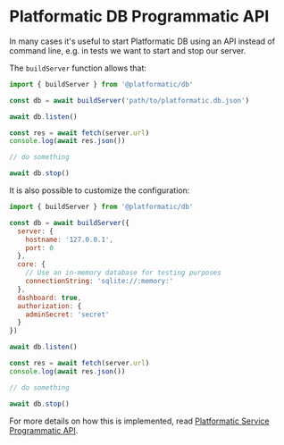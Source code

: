 # Platformatic DB Programmatic API

In many cases it's useful to start Platformatic DB using an API instead of
command line, e.g. in tests we want to start and stop our server.

The `buildServer` function allows that:

```js
import { buildServer } from '@platformatic/db'

const db = await buildServer('path/to/platformatic.db.json')

await db.listen()

const res = await fetch(server.url)
console.log(await res.json())

// do something

await db.stop()
```

It is also possible to customize the configuration:

```js
import { buildServer } from '@platformatic/db'

const db = await buildServer({
  server: {
    hostname: '127.0.0.1',
    port: 0
  },
  core: {
    // Use an in-memory database for testing purposes
    connectionString: 'sqlite://:memory:'
  },
  dashboard: true,
  authorization: {
    adminSecret: 'secret'
  }
})

await db.listen()

const res = await fetch(server.url)
console.log(await res.json())

// do something

await db.stop()
```

For more details on how this is implemented, read [Platformatic Service Programmatic API](/reference/service/programmatic.md).

